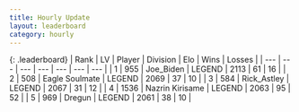 ```yaml
---
title: Hourly Update
layout: leaderboard
category: hourly
---
```


{: .leaderboard}
| Rank | LV | Player | Division | Elo | Wins | Losses |
| --- | --- | --- | --- | --- | --- | --- |
| <span data-change="0">1</span> | 955 | <span title="ID: 353063">Joe_Biden</span> | LEGEND | <span data-change="21">2113</span> | <span data-change="3">61</span> | <span data-change="0">16</span> |
| <span data-change="1">2</span> | 508 | <span title="ID: 512212">Eagle Soulmate</span> | LEGEND | <span data-change="0">2069</span> | <span data-change="0">37</span> | <span data-change="0">10</span> |
| <span data-change="2">3</span> | 584 | <span title="ID: 466583">Rick_Astley</span> | LEGEND | <span data-change="8">2067</span> | <span data-change="1">31</span> | <span data-change="0">12</span> |
| <span data-change="-2">4</span> | 1536 | <span title="ID: 315148">Nazrin Kirisame</span> | LEGEND | <span data-change="-22">2063</span> | <span data-change="0">95</span> | <span data-change="2">52</span> |
| <span data-change="-1">5</span> | 969 | <span title="ID: 337810">Dregun</span> | LEGEND | <span data-change="0">2061</span> | <span data-change="0">38</span> | <span data-change="0">10</span> |